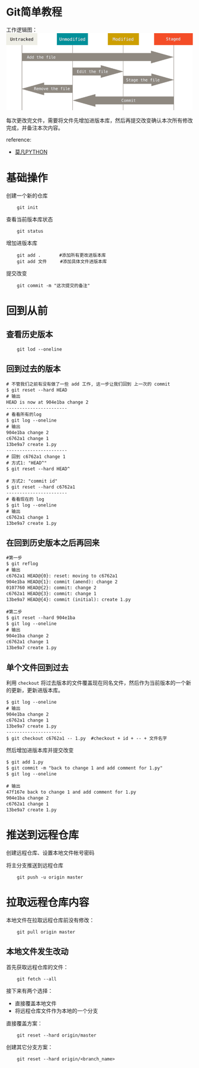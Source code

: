 # Git简单教程

工作逻辑图：
![逻辑图](./workflow.png)

每次更改完文件，需要将文件先增加进版本库，然后再提交改变确认本次所有修改完成，并备注本次内容。

reference:
* [莫凡PYTHON]("https://mofanpy.com/tutorials/others/git")

# 基础操作

创建一个新的仓库

```
    git init
```

查看当前版本库状态

```
    git status
```

增加进版本库

```
    git add .       #添加所有更改进版本库
    git add 文件     #添加具体文件进版本库
```

提交改变

```
    git commit -m "这次提交的备注"
```

# 回到从前

## 查看历史版本

```
    git lod --oneline
```

## 回到过去的版本

```
# 不管我们之前有没有做了一些 add 工作, 这一步让我们回到 上一次的 commit
$ git reset --hard HEAD    
# 输出
HEAD is now at 904e1ba change 2
-----------------------
# 看看所有的log
$ git log --oneline
# 输出
904e1ba change 2
c6762a1 change 1
13be9a7 create 1.py
-----------------------
# 回到 c6762a1 change 1
# 方式1: "HEAD^"
$ git reset --hard HEAD^  

# 方式2: "commit id"
$ git reset --hard c6762a1
-----------------------
# 看看现在的 log
$ git log --oneline
# 输出
c6762a1 change 1
13be9a7 create 1.py
```

## 在回到历史版本之后再回来

```
#第一步
$ git reflog
# 输出
c6762a1 HEAD@{0}: reset: moving to c6762a1
904e1ba HEAD@{1}: commit (amend): change 2
0107760 HEAD@{2}: commit: change 2
c6762a1 HEAD@{3}: commit: change 1
13be9a7 HEAD@{4}: commit (initial): create 1.py

#第二步
$ git reset --hard 904e1ba
$ git log --oneline
# 输出
904e1ba change 2
c6762a1 change 1
13be9a7 create 1.py
```

## 单个文件回到过去

利用 ```checkout``` 将过去版本的文件覆盖现在同名文件，然后作为当前版本的一个新的更新，更新进版本库。

```
$ git log --oneline
# 输出
904e1ba change 2
c6762a1 change 1
13be9a7 create 1.py
---------------------
$ git checkout c6762a1 -- 1.py  #checkout + id + -- + 文件名字
```

然后增加进版本库并提交改变

```
$ git add 1.py
$ git commit -m "back to change 1 and add comment for 1.py"
$ git log --oneline

# 输出
47f167e back to change 1 and add comment for 1.py
904e1ba change 2
c6762a1 change 1
13be9a7 create 1.py
```

# 推送到远程仓库

创建远程仓库、设置本地文件帐号密码

将主分支推送到远程仓库
```
    git push -u origin master
```

# 拉取远程仓库内容

本地文件在拉取远程仓库前没有修改：

```
    git pull origin master
```

## 本地文件发生改动

首先获取远程仓库的文件：
```
    git fetch --all
```

接下来有两个选择：
* 直接覆盖本地文件
* 将远程仓库文件作为本地的一个分支

直接覆盖方案：
```
    git reset --hard origin/master
```

创建其它分支方案：
```
    git reset --hard origin/<branch_name>
```